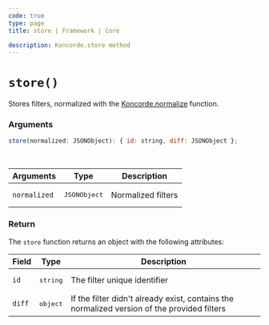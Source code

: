 ```yaml
---
code: true
type: page
title: store | Framework | Core

description: Koncorde.store method
---
```


# `store()`

Stores filters, normalized with the [Koncorde.normalize](/core/2/framework/classes/koncorde/normalize) function.

### Arguments

```js
store(normalized: JSONObject): { id: string, diff: JSONObject };
```

<br/>

| Arguments    | Type              | Description        |
| ------------ | ----------------- | ------------------ |
| `normalized` | <pre>JSONObject</pre> | Normalized filters |

### Return

The `store` function returns an object with the following attributes:

| Field  | Type              | Description                                                                                 |
| ------ | ----------------- | ------------------------------------------------------------------------------------------- |
| `id`   | <pre>string</pre> | The filter unique identifier                                                                |
| `diff` | <pre>object</pre> | If the filter didn't already exist, contains the normalized version of the provided filters |